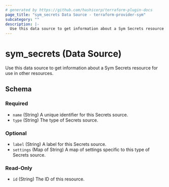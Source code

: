 ```yaml
---
# generated by https://github.com/hashicorp/terraform-plugin-docs
page_title: "sym_secrets Data Source - terraform-provider-sym"
subcategory: ""
description: |-
  Use this data source to get information about a Sym Secrets resource for use in other resources.
---
```


# sym_secrets (Data Source)

Use this data source to get information about a Sym Secrets resource for use in other resources.



<!-- schema generated by tfplugindocs -->
## Schema

### Required

- `name` (String) A unique identifier for this Secrets source.
- `type` (String) The type of Secrets source.

### Optional

- `label` (String) A label for this Secrets source.
- `settings` (Map of String) A map of settings specific to this type of Secrets source.

### Read-Only

- `id` (String) The ID of this resource.


